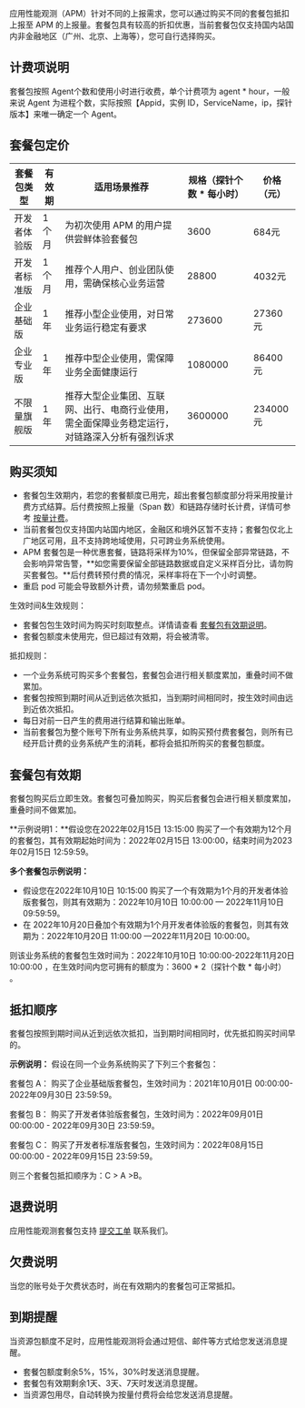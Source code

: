 应用性能观测（APM）针对不同的上报需求，您可以通过购买不同的套餐包抵扣上报至 APM 的上报量。套餐包具有较高的折扣优惠，当前套餐包仅支持国内站国内非金融地区（广州、北京、上海等），您可自行选择购买。



## 计费项说明

套餐包按照 Agent个数和使用小时进行收费，单个计费项为 agent * hour，一般来说 Agent 为进程个数，实际按照【Appid，实例 ID，ServiceName，ip，探针版本】来唯一确定一个 Agent。

## 套餐包定价
| 套餐包类型   | 有效期 | 适用场景推荐                                                 | 规格（探针个数 * 每小时）  | 价格（元） |
| ------------ | ------ | ------------------------------------------------------------ | ----------------------- | ---------- |
| 开发者体验版 | 1个月  | 为初次使用 APM 的用户提供尝鲜体验套餐包                        | 3600     | 684元      |
| 开发者标准版 | 1个月  | 推荐个人用户、创业团队使用，需确保核心业务运营               | 28800   | 4032元     |
| 企业基础版   | 1年    | 推荐小型企业使用，对日常业务运行稳定有要求                   | 273600| 27360元    |
| 企业专业版   | 1年    | 推荐中型企业使用，需保障业务全面健康运行                     | 1080000 | 86400元    |
| 不限量旗舰版 | 1年    | 推荐大型企业集团、互联网、出行、电商行业使用，需全面保障业务稳定运行，对链路深入分析有强烈诉求 | 3600000| 234000元   |

## 购买须知

- 套餐包生效期内，若您的套餐额度已用完，超出套餐包额度部分将采用按量计费方式结算。后付费按照上报量（Span 数）和链路存储时长计费，详情可参考  [按量计费](https://cloud.tencent.com/document/product/1463/60380)。
- 当前套餐包仅支持国内站国内地区，金融区和境外区暂不支持；套餐包仅北上广地区可用，且不支持跨地域使用，只可跨业务系统使用。
-  APM 套餐包是一种优惠套餐，链路将采样为10%，但保留全部异常链路，不会影响异常告警，**如您需要保留全部链路数据或自定义采样百分比，请勿购买套餐包。**后付费转预付费的情况，采样率将在下一个小时调整。
-  重启 pod 可能会导致额外计费，请勿频繁重启 pod。

生效时间&生效规则：
- 套餐包包生效时间为购买时刻取整点。详情请查看 [套餐包有效期说明](#step1)。
- 套餐包额度未使用完，但已超过有效期，将会被清零。


抵扣规则：


- 一个业务系统可购买多个套餐包，套餐包会进行相关额度累加，重叠时间不做累加。
- 套餐包按照到期时间从近到远依次抵扣，当到期时间相同时，按生效时间由远到近依次抵扣。
- 每日对前一日产生的费用进行结算和输出账单。
- 当前套餐包为整个账号下所有业务系统共享，如购买预付费套餐包，则所有已经开启计费的业务系统产生的消耗，都将会抵扣所购买的套餐包额度。



## 套餐包有效期
<span id="step1"></span>

套餐包购买后立即生效。套餐包可叠加购买，购买后套餐包会进行相关额度累加，重叠时间不做累加。

**示例说明1：**假设您在2022年02月15日 13:15:00 购买了一个有效期为12个月的套餐包，其有效期起始时间为：2022年02月15日 13:00:00，结束时间为2023年02月15日 12:59:59。

**多个套餐包示例说明：** 
- 假设您在2022年10月10日 10:15:00 购买了一个有效期为1个月的开发者体验版套餐包，则其有效期为：2022年10月10日 10:00:00 — 2022年11月10日 09:59:59。
- 在 2022年10月20日叠加个有效期为1个月开发者体验版的套餐包，则其有效期为：2022年10月20日 11:00:00 —2022年11月20日 10:00:00。

则该业务系统的套餐包生效时间为：2022年10月10日 10:00:00-2022年11月20日 10:00:00 ，在生效时间内您可拥有的额度为：3600 * 2（探针个数 * 每小时） 。



## 抵扣顺序

套餐包按照到期时间从近到远依次抵扣，当到期时间相同时，优先抵扣购买时间早的。

**示例说明：**
假设在同一个业务系统购买了下列三个套餐包：

套餐包 A：
购买了企业基础版套餐包，生效时间为：2021年10月01日 00:00:00-2022年09月30日 23:59:59。

套餐包 B：
购买了开发者体验版套餐包，生效时间为：2022年09月01日 00:00:00 - 2022年09月30日 23:59:59。

套餐包 C：
购买了开发者标准版套餐包，生效时间为：2022年08月15日 00:00:00 - 2022年09月15日 23:59:59。

则三个套餐包抵扣顺序为：C > A >B。


## 退费说明

应用性能观测套餐包支持 [提交工单](https://console.cloud.tencent.com/workorder/category) 联系我们。

## 欠费说明
当您的账号处于欠费状态时，尚在有效期内的套餐包可正常抵扣。


## 到期提醒
当资源包额度不足时，应用性能观测将会通过短信、邮件等方式给您发送消息提醒。
- 套餐包额度剩余5%，15%，30%时发送消息提醒。
- 套餐包有效期剩余1天、3天、7天时发送消息提醒。
- 当资源包用尽，自动转换为按量付费将会给您发送消息提醒。



